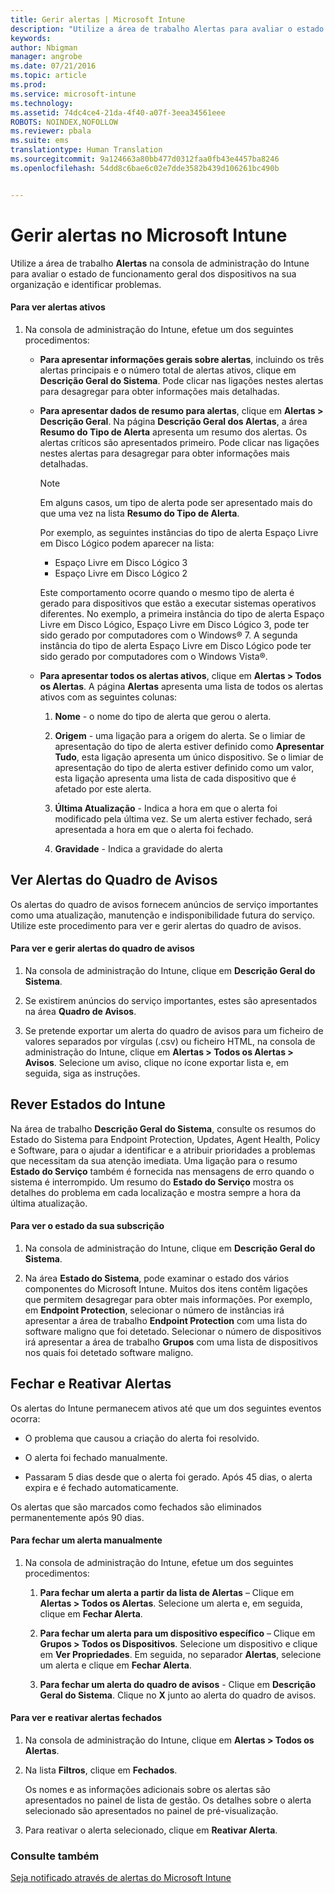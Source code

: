 ```yaml
---
title: Gerir alertas | Microsoft Intune
description: "Utilize a área de trabalho Alertas para avaliar o estado de funcionamento geral dos dispositivos na sua organização."
keywords: 
author: Nbigman
manager: angrobe
ms.date: 07/21/2016
ms.topic: article
ms.prod: 
ms.service: microsoft-intune
ms.technology: 
ms.assetid: 74dc4ce4-21da-4f40-a07f-3eea34561eee
ROBOTS: NOINDEX,NOFOLLOW
ms.reviewer: pbala
ms.suite: ems
translationtype: Human Translation
ms.sourcegitcommit: 9a124663a80bb477d0312faa0fb43e4457ba8246
ms.openlocfilehash: 54dd8c6bae6c02e7dde3582b439d106261bc490b


---
```


# Gerir alertas no Microsoft Intune
Utilize a área de trabalho **Alertas** na consola de administração do Intune para avaliar o estado de funcionamento geral dos dispositivos na sua organização e identificar problemas.

#### Para ver alertas ativos

1.  Na consola de administração do Intune, efetue um dos seguintes procedimentos:

    -   **Para apresentar informações gerais sobre alertas**, incluindo os três alertas principais e o número total de alertas ativos, clique em **Descrição Geral do Sistema**. Pode clicar nas ligações nestes alertas para desagregar para obter informações mais detalhadas.

    -   **Para apresentar dados de resumo para alertas**, clique em **Alertas &gt; Descrição Geral**. Na página **Descrição Geral dos Alertas**, a área **Resumo do Tipo de Alerta** apresenta um resumo dos alertas. Os alertas críticos são apresentados primeiro. Pode clicar nas ligações nestes alertas para desagregar para obter informações mais detalhadas.

        > [!NOTE]
        > Em alguns casos, um tipo de alerta pode ser apresentado mais do que uma vez na lista **Resumo do Tipo de Alerta**.
        >
        > Por exemplo, as seguintes instâncias do tipo de alerta Espaço Livre em Disco Lógico podem aparecer na lista:
        >
        > -   Espaço Livre em Disco Lógico 3
        > -   Espaço Livre em Disco Lógico 2
        >
        > Este comportamento ocorre quando o mesmo tipo de alerta é gerado para dispositivos que estão a executar sistemas operativos diferentes. No exemplo, a primeira instância do tipo de alerta Espaço Livre em Disco Lógico, Espaço Livre em Disco Lógico 3, pode ter sido gerado por computadores com o Windows® 7. A segunda instância do tipo de alerta Espaço Livre em Disco Lógico pode ter sido gerado por computadores com o Windows Vista®.

    -   **Para apresentar todos os alertas ativos**, clique em **Alertas &gt; Todos os Alertas**. A página **Alertas** apresenta uma lista de todos os alertas ativos com as seguintes colunas:

        1.  **Nome** - o nome do tipo de alerta que gerou o alerta.

        2.  **Origem** - uma ligação para a origem do alerta. Se o limiar de apresentação do tipo de alerta estiver definido como **Apresentar Tudo**, esta ligação apresenta um único dispositivo. Se o limiar de apresentação do tipo de alerta estiver definido como um valor, esta ligação apresenta uma lista de cada dispositivo que é afetado por este alerta.

        3.  **Última Atualização** - Indica a hora em que o alerta foi modificado pela última vez. Se um alerta estiver fechado, será apresentada a hora em que o alerta foi fechado.

        4.  **Gravidade** - Indica a gravidade do alerta

## Ver Alertas do Quadro de Avisos
Os alertas do quadro de avisos fornecem anúncios de serviço importantes como uma atualização, manutenção e indisponibilidade futura do serviço. Utilize este procedimento para ver e gerir alertas do quadro de avisos.

#### Para ver e gerir alertas do quadro de avisos

1.  Na consola de administração do Intune, clique em **Descrição Geral do Sistema**.

2.  Se existirem anúncios do serviço importantes, estes são apresentados na área **Quadro de Avisos**.

3.  Se pretende exportar um alerta do quadro de avisos para um ficheiro de valores separados por vírgulas (.csv) ou ficheiro HTML, na consola de administração do Intune, clique em **Alertas &gt; Todos os Alertas &gt; Avisos**. Selecione um aviso, clique no ícone exportar lista e, em seguida, siga as instruções.

## Rever Estados do Intune
Na área de trabalho **Descrição Geral do Sistema**, consulte os resumos do Estado do Sistema para Endpoint Protection, Updates, Agent Health, Policy e Software, para o ajudar a identificar e a atribuir prioridades a problemas que necessitam da sua atenção imediata. Uma ligação para o resumo **Estado do Serviço** também é fornecida nas mensagens de erro quando o sistema é interrompido. Um resumo do **Estado do Serviço** mostra os detalhes do problema em cada localização e mostra sempre a hora da última atualização.

#### Para ver o estado da sua subscrição

1.  Na consola de administração do Intune, clique em **Descrição Geral do Sistema**.

2.  Na área **Estado do Sistema**, pode examinar o estado dos vários componentes do Microsoft Intune. Muitos dos itens contêm ligações que permitem desagregar para obter mais informações. Por exemplo, em **Endpoint Protection**, selecionar o número de instâncias irá apresentar a área de trabalho **Endpoint Protection** com uma lista do software maligno que foi detetado. Selecionar o número de dispositivos irá apresentar a área de trabalho **Grupos** com uma lista de dispositivos nos quais foi detetado software maligno.

## Fechar e Reativar Alertas
Os alertas do Intune permanecem ativos até que um dos seguintes eventos ocorra:

-   O problema que causou a criação do alerta foi resolvido.

-   O alerta foi fechado manualmente.

-   Passaram 5 dias desde que o alerta foi gerado. Após 45 dias, o alerta expira e é fechado automaticamente.

Os alertas que são marcados como fechados são eliminados permanentemente após 90 dias.

#### Para fechar um alerta manualmente

1.  Na consola de administração do Intune, efetue um dos seguintes procedimentos:

    1.  **Para fechar um alerta a partir da lista de Alertas** – Clique em **Alertas &gt; Todos os Alertas**. Selecione um alerta e, em seguida, clique em **Fechar Alerta**.

    2.  **Para fechar um alerta para um dispositivo específico** – Clique em **Grupos &gt; Todos os Dispositivos**. Selecione um dispositivo e clique em **Ver Propriedades**. Em seguida, no separador **Alertas**, selecione um alerta e clique em **Fechar Alerta**.

    3.  **Para fechar um alerta do quadro de avisos** - Clique em **Descrição Geral do Sistema**. Clique no **X** junto ao alerta do quadro de avisos.

#### Para ver e reativar alertas fechados

1.  Na consola de administração do Intune, clique em **Alertas &gt; Todos os Alertas**.

2.  Na lista **Filtros**, clique em **Fechados**.

    Os nomes e as informações adicionais sobre os alertas são apresentados no painel de lista de gestão. Os detalhes sobre o alerta selecionado são apresentados no painel de pré-visualização.

3.  Para reativar o alerta selecionado, clique em **Reativar Alerta**.

### Consulte também
[Seja notificado através de alertas do Microsoft Intune](get-notified-by-alerts.md)



<!--HONumber=Jul16_HO4-->


